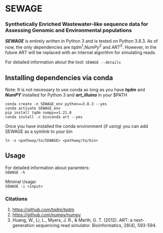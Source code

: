 # SEWAGE
### Synthetically Enriched Wastewater-like sequence data for Assessing Genomic and Environmental populations

***SEWAGE*** is entirely written in Python 3 and is tested on Python 3.8.3. As of now, the only dependencies 
are *tqdm*<sup>1</sup>,*NumPy*<sup>2</sup> and *ART*<sup>3</sup>. However, in the future ART will 
be replaced with an internal algorithm for simulating reads.

For detailed information about the tool: ```SEWAGE --details```

## Installing dependencies via conda
Note: It is not necessary to use conda as long as you have ***tqdm*** and ***NumPY*** installed for Python 3 and ***art_illuina*** in your $PATH
```
conda create -n SEWAGE_env python==3.8.3 --yes
conda activate SEWAGE_env
pip install tqdm numpy==1.21.0
conda install -c bioconda art --yes
```
Once you have installed the conda environment (if using) you can add SEWAGE as a symlink to your bin  
```
ln -s <pathway/to/SEWAGE> <pathway/to/bin>
```


## Usage
For detailed information about paramters:  
```SEWAGE -h```

Minimal Usage:  
```SEWAGE -i <input>```



### Citations

1. https://github.com/tqdm/tqdm
2. https://github.com/numpy/numpy
2. Huang, W., Li, L., Myers, J. R., & Marth, G. T. (2012). ART: a next-generation sequencing read simulator. Bioinformatics, 28(4), 593-594.